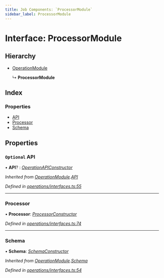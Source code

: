 ```yaml
---
title: Job Components: `ProcessorModule`
sidebar_label: ProcessorModule
---
```


# Interface: ProcessorModule

## Hierarchy

* [OperationModule](operationmodule.md)

  ↳ **ProcessorModule**

## Index

### Properties

* [API](processormodule.md#optional-api)
* [Processor](processormodule.md#processor)
* [Schema](processormodule.md#schema)

## Properties

### `Optional` API

• **API**? : *[OperationAPIConstructor](../overview.md#operationapiconstructor)*

*Inherited from [OperationModule](operationmodule.md).[API](operationmodule.md#optional-api)*

*Defined in [operations/interfaces.ts:55](https://github.com/terascope/teraslice/blob/d8feecc03/packages/job-components/src/operations/interfaces.ts#L55)*

___

###  Processor

• **Processor**: *[ProcessorConstructor](../overview.md#processorconstructor)*

*Defined in [operations/interfaces.ts:74](https://github.com/terascope/teraslice/blob/d8feecc03/packages/job-components/src/operations/interfaces.ts#L74)*

___

###  Schema

• **Schema**: *[SchemaConstructor](../overview.md#schemaconstructor)*

*Inherited from [OperationModule](operationmodule.md).[Schema](operationmodule.md#schema)*

*Defined in [operations/interfaces.ts:54](https://github.com/terascope/teraslice/blob/d8feecc03/packages/job-components/src/operations/interfaces.ts#L54)*
